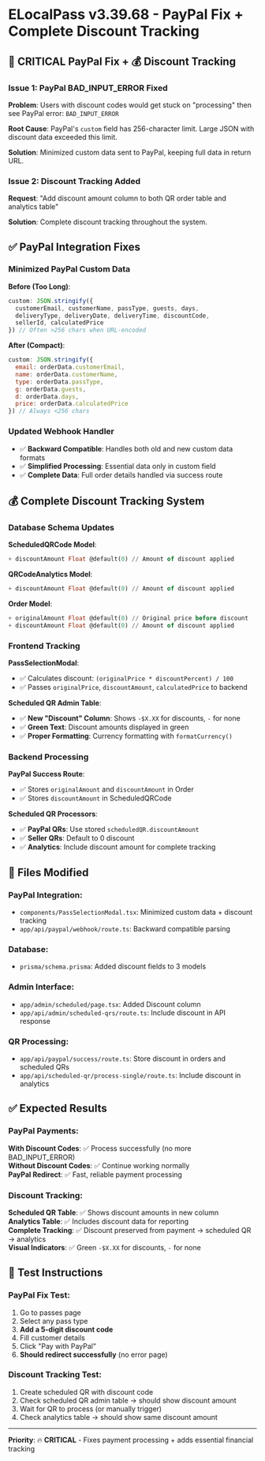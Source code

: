 # ELocalPass v3.39.68 - PayPal Fix + Complete Discount Tracking

## 🚨 **CRITICAL PayPal Fix + 💰 Discount Tracking**

### Issue 1: PayPal BAD_INPUT_ERROR Fixed
**Problem**: Users with discount codes would get stuck on "processing" then see PayPal error: `BAD_INPUT_ERROR`

**Root Cause**: PayPal's `custom` field has 256-character limit. Large JSON with discount data exceeded this limit.

**Solution**: Minimized custom data sent to PayPal, keeping full data in return URL.

### Issue 2: Discount Tracking Added
**Request**: "Add discount amount column to both QR order table and analytics table"

**Solution**: Complete discount tracking throughout the system.

## ✅ **PayPal Integration Fixes**

### **Minimized PayPal Custom Data**
**Before (Too Long)**:
```javascript
custom: JSON.stringify({
  customerEmail, customerName, passType, guests, days, 
  deliveryType, deliveryDate, deliveryTime, discountCode, 
  sellerId, calculatedPrice
}) // Often >256 chars when URL-encoded
```

**After (Compact)**:
```javascript
custom: JSON.stringify({
  email: orderData.customerEmail,
  name: orderData.customerName,
  type: orderData.passType,
  g: orderData.guests,
  d: orderData.days,
  price: orderData.calculatedPrice
}) // Always <256 chars
```

### **Updated Webhook Handler**
- ✅ **Backward Compatible**: Handles both old and new custom data formats
- ✅ **Simplified Processing**: Essential data only in custom field
- ✅ **Complete Data**: Full order details handled via success route

## 💰 **Complete Discount Tracking System**

### **Database Schema Updates**
**ScheduledQRCode Model**:
```sql
+ discountAmount Float @default(0) // Amount of discount applied
```

**QRCodeAnalytics Model**:
```sql
+ discountAmount Float @default(0) // Amount of discount applied
```

**Order Model**:
```sql
+ originalAmount Float @default(0) // Original price before discount
+ discountAmount Float @default(0) // Amount of discount applied
```

### **Frontend Tracking**
**PassSelectionModal**: 
- ✅ Calculates discount: `(originalPrice * discountPercent) / 100`
- ✅ Passes `originalPrice`, `discountAmount`, `calculatedPrice` to backend

**Scheduled QR Admin Table**:
- ✅ **New "Discount" Column**: Shows `-$X.XX` for discounts, `-` for none
- ✅ **Green Text**: Discount amounts displayed in green
- ✅ **Proper Formatting**: Currency formatting with `formatCurrency()`

### **Backend Processing**
**PayPal Success Route**:
- ✅ Stores `originalAmount` and `discountAmount` in Order
- ✅ Stores `discountAmount` in ScheduledQRCode

**Scheduled QR Processors**:
- ✅ **PayPal QRs**: Use stored `scheduledQR.discountAmount` 
- ✅ **Seller QRs**: Default to 0 discount
- ✅ **Analytics**: Include discount amount for complete tracking

## 🎯 **Files Modified**

### **PayPal Integration**:
- `components/PassSelectionModal.tsx`: Minimized custom data + discount tracking
- `app/api/paypal/webhook/route.ts`: Backward compatible parsing

### **Database**:
- `prisma/schema.prisma`: Added discount fields to 3 models

### **Admin Interface**:
- `app/admin/scheduled/page.tsx`: Added Discount column
- `app/api/admin/scheduled-qrs/route.ts`: Include discount in API response

### **QR Processing**:
- `app/api/paypal/success/route.ts`: Store discount in orders and scheduled QRs
- `app/api/scheduled-qr/process-single/route.ts`: Include discount in analytics

## ✅ **Expected Results**

### **PayPal Payments**:
**With Discount Codes**: ✅ Process successfully (no more BAD_INPUT_ERROR)  
**Without Discount Codes**: ✅ Continue working normally  
**PayPal Redirect**: ✅ Fast, reliable payment processing  

### **Discount Tracking**:
**Scheduled QR Table**: ✅ Shows discount amounts in new column  
**Analytics Table**: ✅ Includes discount data for reporting  
**Complete Tracking**: ✅ Discount preserved from payment → scheduled QR → analytics  
**Visual Indicators**: ✅ Green `-$X.XX` for discounts, `-` for none  

## 🚀 **Test Instructions**

### **PayPal Fix Test**:
1. Go to passes page
2. Select any pass type  
3. **Add a 5-digit discount code**
4. Fill customer details
5. Click "Pay with PayPal"
6. **Should redirect successfully** (no error page)

### **Discount Tracking Test**:
1. Create scheduled QR with discount code
2. Check scheduled QR admin table → should show discount amount
3. Wait for QR to process (or manually trigger)
4. Check analytics table → should show same discount amount

---

**Priority**: 🔥 **CRITICAL** - Fixes payment processing + adds essential financial tracking 